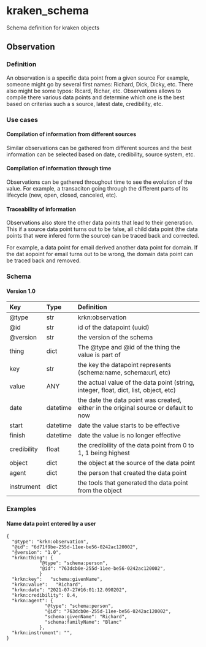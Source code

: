 # kraken_schema
Schema definition for kraken objects


## Observation
### Definition
An observation is a specific data point from a given source
For example, someone might go by several first names: Richard, Dick, Dicky, etc. There also might be some typos: Ricard, Richar, etc. 
Observations allows to compile there various data points and determine which one is the best based on criterias such a s source, latest date, credibility, etc. 

### Use cases

#### Compilation of information from different sources
Similar observations can be gathered from different sources and the best information can be selected based on date, credibility, source system, etc.

#### Compilation of information through time
Observations can be gathered throughout time to see the evolution of the value. For example, a transaciton going through the different parts of its lifecycle (new, open, closed, canceled, etc).

#### Traceability of information
Observations also store the other data points that lead to their generation. This if a source data point turns out to be false, all child data point (the data points that were infered form the source) can be traced back and corrected. 

For example, a data point for email derived another data point for domain. If the dat aopoint for email turns out to be wrong, the domain data point can be traced back and removed. 


### Schema

#### Version 1.0
|Key | Type | Definition |
| :--- | :--- | :--- |
| @type | str           | krkn:observation |
| @id | str             | id of the datapoint (uuid) |
| @version | str        | the version of the schema |
| thing | dict | The @type and @id of the thing the value is part of |
| key | str             | the key the datapoint represents (schema:name, schema:url, etc) |
| value | ANY           | the actual value of the data point (string, integer, float, dict, list, object, etc) |
| date | datetime       | the date the data point was created, either in the original source or default to now |
| start | datetime      | date the value starts to be effective |
| finish | datetime     | date the value is no longer effective |
| credibility | float   | the credibility of the data point from 0 to 1, 1 being highest |
| object | dict         | the object at the source of the data point |
| agent | dict          | the person that created the data point |
| instrument | dict     | the tools that generated the data point from the object |


### Examples

#### Name data point entered by a user
```
{
  "@type": "krkn:observation",
  "@id": "6d71f9be-255d-11ee-be56-0242ac120002",
  "@version": "1.0",
  "krkn:thing": {
            "@type": "schema:person",
            "@id": "763dcb0e-255d-11ee-be56-0242ac120002",
            }
  "krkn:key":   "schema:givenName",
  "krkn:value":   "Richard",
  "krkn:date": "2021-07-27#16:01:12.090202",
  "krkn:credibility": 0.4,
  "krkn:agent": {
              "@type": "schema:person",
              "@id": "763dcb0e-255d-11ee-be56-0242ac120002",
              "schema:givenName": "Richard",
              "schema:familyName": "Blanc"
            },
  "krkn:instrument": "",
}

```
  

